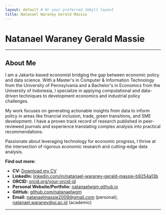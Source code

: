 ```yaml
---
layout: default # Or your preferred Jekyll layout
title: Natanael Waraney Gerald Massie
---
```


# Natanael Waraney Gerald Massie

---

## About Me

I am a Jakarta-based economist bridging the gap between economic policy and data science. With a Master's in Computer & Information Technology from the University of Pennsylvania and a Bachelor's in Economics from the University of Indonesia, I specialize in applying computational and data-driven techniques to development economics and industrial policy challenges.

My work focuses on generating actionable insights from data to inform policy in areas like financial inclusion, trade, green transitions, and SME development. I have a proven track record of research published in peer-reviewed journals and experience translating complex analysis into practical recommendations.

Passionate about leveraging technology for economic progress, I thrive at the intersection of rigorous economic research and cutting-edge data analysis.

**Find out more:**

* **CV:** [Download my CV](#) 
* **LinkedIn:** [linkedin.com/in/natanael-waraney-gerald-massie-b9254a13b](https://www.linkedin.com/in/natanael-waraney-gerald-massie-b9254a13b/)
* **ORCID:** [orcid.org/your-orcid-id](#) 
* **Personal Website/Portfolio:** [natanaelwgm.github.io](#) 
* **GitHub:** [github.com/natanaelwgm](#) 
* **Email:** [natanaelmassie2009@gmail.com](#) (personal); [natanael.waraney@ui.ac.id](#) (academic) 

---

